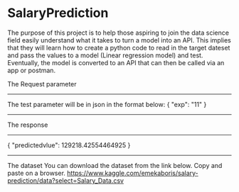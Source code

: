 # SalaryPrediction
The purpose of this project is to help those aspiring to join the data science field easily understand what it takes to turn a model into an API.
This implies that they will learn how to create a python code to read in the target dateset and pass the values to a model (Linear regression model) and test.
Eventually, the model is converted to an API that can then be called via an app or postman.


The Request parameter
*********************
The test parameter will be in json in the format below:
{
    "exp": "11"
}
********************

The response 
********************
{
    "predictedvlue": 129218.42554464925
}
********************

The dataset
You can download the dataset from the link below. Copy and paste on a browser.
https://www.kaggle.com/emekaboris/salary-prediction/data?select=Salary_Data.csv 
